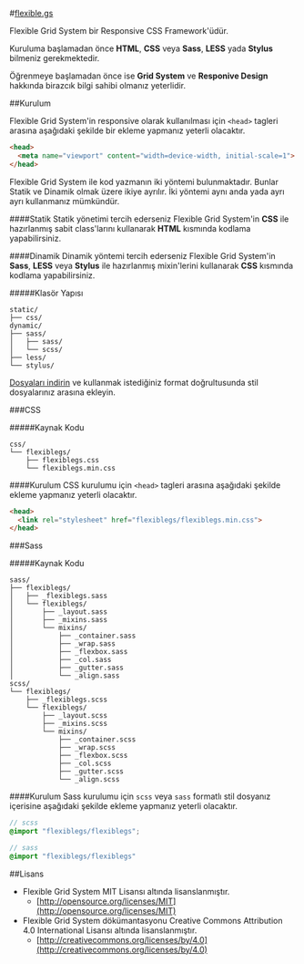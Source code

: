 #[flexible.gs](http://flexible.gs)

Flexible Grid System bir Responsive CSS Framework'üdür.

Kuruluma başlamadan önce **HTML**, **CSS** veya **Sass**, **LESS** yada **Stylus** bilmeniz gerekmektedir.

Öğrenmeye başlamadan önce ise **Grid System** ve **Responive Design** hakkında birazcık bilgi sahibi olmanız yeterlidir.

##Kurulum

Flexible Grid System'in responsive olarak kullanılması için `<head>` tagleri arasına aşağıdaki şekilde bir ekleme yapmanız yeterli olacaktır.
```html
<head>
  <meta name="viewport" content="width=device-width, initial-scale=1">
</head>
```

Flexible Grid System ile kod yazmanın iki yöntemi bulunmaktadır. Bunlar Statik ve Dinamik olmak üzere ikiye ayrılır. İki yöntemi aynı anda yada ayrı ayrı kullanmanız mümkündür.

####Statik
Statik yönetimi tercih ederseniz Flexible Grid System'in **CSS** ile hazırlanmış sabit class'larını kullanarak **HTML** kısmında kodlama yapabilirsiniz.

####Dinamik
Dinamik yöntemi tercih ederseniz Flexible Grid System'in **Sass**, **LESS** veya **Stylus** ile hazırlanmış mixin'lerini kullanarak **CSS** kısmında kodlama yapabilirsiniz.

#####Klasör Yapısı
```
static/
├── css/
dynamic/
├── sass/
│   ├── sass/
│   └── scss/
├── less/
└── stylus/
```

[Dosyaları indirin](https://github.com/flexiblegs/flexiblegs/archive/3.0.2.zip) ve kullanmak istediğiniz format doğrultusunda stil dosyalarınız arasına ekleyin.

###CSS

#####Kaynak Kodu
```
css/
└── flexiblegs/
    ├── flexiblegs.css
    └── flexiblegs.min.css
```

####Kurulum
CSS kurulumu için `<head>` tagleri arasına aşağıdaki şekilde ekleme yapmanız yeterli olacaktır.
```html
<head>
  <link rel="stylesheet" href="flexiblegs/flexiblegs.min.css">
</head>
```

###Sass

#####Kaynak Kodu
```
sass/
├── flexiblegs/
│   ├── _flexiblegs.sass
│   └── flexiblegs/
│       ├── _layout.sass
│       ├── _mixins.sass
│       └── mixins/
│           ├── _container.sass
│           ├── _wrap.sass
│           ├── _flexbox.sass
│           ├── _col.sass
│           ├── _gutter.sass
│           └── _align.sass
scss/
└── flexiblegs/
    ├── _flexiblegs.scss
    └── flexiblegs/
        ├── _layout.scss
        ├── _mixins.scss
        └── mixins/
            ├── _container.scss
            ├── _wrap.scss
            ├── _flexbox.scss
            ├── _col.scss
            ├── _gutter.scss
            └── _align.scss
```

####Kurulum
Sass kurulumu için `scss` veya `sass` formatlı stil dosyanız içerisine aşağıdaki şekilde ekleme yapmanız yeterli olacaktır.

```scss
// scss
@import "flexiblegs/flexiblegs";
```
```sass
// sass
@import "flexiblegs/flexiblegs"
```

##Lisans
- Flexible Grid System MIT Lisansı altında lisanslanmıştır.
  - [http://opensource.org/licenses/MIT](http://opensource.org/licenses/MIT)
- Flexible Grid System dökümantasyonu Creative Commons Attribution 4.0 International Lisansı altında lisanslanmıştır.
  - [http://creativecommons.org/licenses/by/4.0](http://creativecommons.org/licenses/by/4.0)
